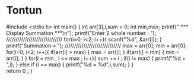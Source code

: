 # Tontun
#include <stdio.h>
int main() {
    int arr[3],i,sum = 0;
    int min,max;
    printf(" *** Display Summation ***\n");
    printf("Enter 2 whole number : ");
    //////////////////////////////
    for(i=0; i<2; i++){
        scanf("%d", &arr[i]);
}
    printf("Summation = ");
    //////////////////////////////
    max = arr[0];
    min = arr[0];
    for(i=0; i<2; i++){
       if(arr[i] > max)
        {
            max = arr[i];
        }
        if(arr[i] < min)
        {
            min = arr[i];
        }
    }
    for(i = min ; i <= max ; i++){
        sum += i ;
        if(i != max)
        {
        printf("%d + ",i);
        }
        else if (i == max)
        {
        printf("%d = %d",i,sum);
        }
        }    
    return 0 ;
}
